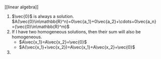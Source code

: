 [[linear algebra]]

1) $\vec{0}$ is always a solution. $A(\vec{0}\in\mathbb{R}^n)=0\vec{a_1}+0\vec{a_2}+\cdots+0\vec{a_n}=(\vec{0}\in\mathbb{R}^m)$
2) If I have two homogeneous solutions, then their sum will also be homogeneous.
	- $A\vec{x_1}=A\vec{x_2}=\vec{0}$
	- $A(\vec{x_1}+\vec{x_2})=A\vec{x_1}+A\vec{x_2}=\vec{0}$
3) 